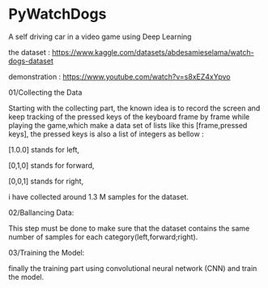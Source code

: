 # PyWatchDogs
A self driving car in a video game using Deep Learning

the dataset : https://www.kaggle.com/datasets/abdesamieselama/watch-dogs-dataset

demonstration : https://www.youtube.com/watch?v=s8xEZ4xYpvo

01/Collecting the Data

  Starting with the collecting part, the known idea is to record the screen and keep tracking of the pressed keys of the keyboard frame by frame while playing the game,which make a data set of lists like this [frame,pressed keys], the pressed keys is also a list of integers as bellow : 
  
[1.0.0] stands for left,

[0,1,0] stands for forward,

[0,0,1] stands for right,


i have collected around 1.3 M samples for the dataset.

02/Ballancing Data:

  This step must be done to make sure that the dataset contains the same number of samples for each category(left,forward;right).

03/Training the Model:

finally the training part using convolutional neural network (CNN) and train the model.
